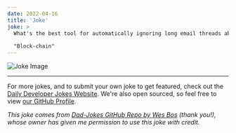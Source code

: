 ```yaml
---
date: 2022-04-16
title: 'Joke'
joke: >
  What's the best tool for automatically ignoring long email threads about tech buzzwords?
  
  "Block-chain"
---
```



![Joke Image](https://private.xtrp.io/projects/DailyDeveloperJokes/public_image_server/images/5e1259a6b60d2.png)

---

For more jokes, and to submit your own joke to get featured, check out the [Daily Developer Jokes Website](https://dailydeveloperjokes.github.io/). We're also open sourced, so feel free to view [our GitHub Profile](https://github.com/dailydeveloperjokes).


_This joke comes from [Dad-Jokes GitHub Repo by Wes Bos](https://github.com/wesbos/dad-jokes) (thank you!), whose owner has given me permission to use this joke with credit._

<!--
Joke text:
What's the best tool for automatically ignoring long email threads about tech buzzwords?

"Block-chain"
 -->


